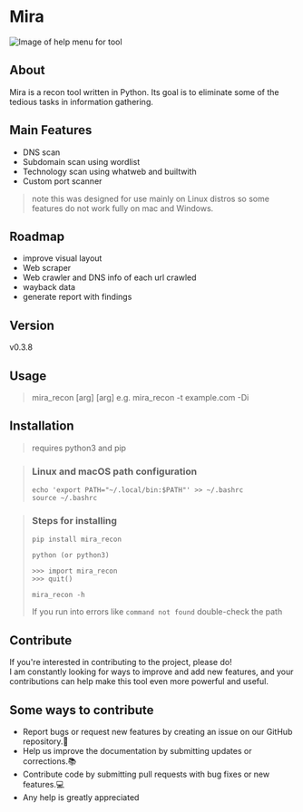 # Mira

![Image of help menu for tool](https://github.com/HaldenLF/mira-recon/blob/main/mira_recon.png)



## About
Mira is a recon tool written in Python. Its goal is to eliminate some of the tedious tasks in information gathering.

## Main Features
* DNS scan
* Subdomain scan using wordlist
* Technology scan using whatweb and builtwith
* Custom port scanner
> note this was designed for use mainly on Linux distros so some features do not work fully on mac and Windows.

## Roadmap
* improve visual layout
* Web scraper
* Web crawler and DNS info of each url crawled
* wayback data
* generate report with findings

## Version
v0.3.8

## Usage
> mira_recon [arg] <site-name> [arg]
e.g.
> mira_recon -t example.com -Di

## Installation
> requires python3 and pip

> ### Linux and macOS path configuration
> ```
> echo 'export PATH="~/.local/bin:$PATH"' >> ~/.bashrc
> source ~/.bashrc
> ```

> ### Steps for installing
> ```
> pip install mira_recon
> ```
> ```
> python (or python3)
> 
> >>> import mira_recon
> >>> quit()
> ```
> 
> ```
> mira_recon -h
> ```
> If you run into errors like `command not found` double-check the path


## Contribute
If you're interested in contributing to the project, please do! <br />
I am constantly looking for ways to improve and add new features, and your contributions can help make this tool even more powerful and useful.<br />

## Some ways to contribute
* Report bugs or request new features by creating an issue on our GitHub repository.🐛
* Help us improve the documentation by submitting updates or corrections.📚
* Contribute code by submitting pull requests with bug fixes or new features.💻
* Any help is greatly appreciated

